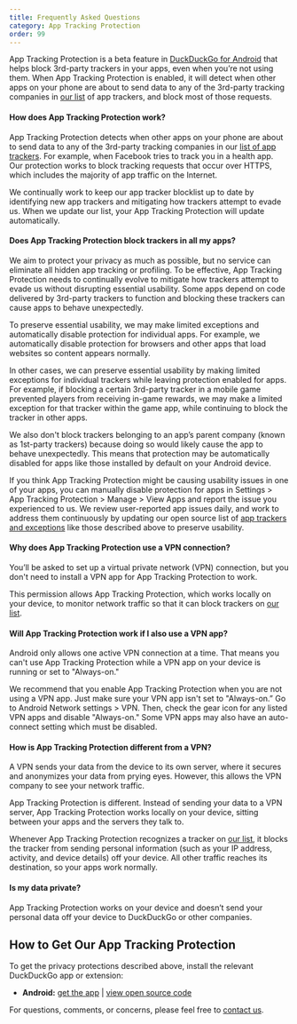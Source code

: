 ```yaml
---
title: Frequently Asked Questions
category: App Tracking Protection
order: 99
---
```


App Tracking Protection is a beta feature in [DuckDuckGo for Android](https://play.google.com/store/apps/details?id=com.duckduckgo.mobile.android) that helps block 3rd-party trackers in your apps, even when you’re not using them. When App Tracking Protection is enabled, it will detect when other apps on your phone are about to send data to any of the 3rd-party tracking companies in [our list](https://github.com/duckduckgo/tracker-blocklists/blob/main/app/README.md) of app trackers, and block most of those requests.

#### How does App Tracking Protection work?

App Tracking Protection detects when other apps on your phone are about to send data to any of the 3rd-party tracking companies in our [list of app trackers](https://github.com/duckduckgo/tracker-blocklists/blob/main/app/README.md). For example, when Facebook tries to track you in a health app. Our protection works to block tracking requests that occur over HTTPS, which includes the majority of app traffic on the Internet.

We continually work to keep our app tracker blocklist up to date by identifying new app trackers and mitigating how trackers attempt to evade us. When we update our list, your App Tracking Protection will update automatically.

#### Does App Tracking Protection block trackers in all my apps?

We aim to protect your privacy as much as possible, but no service can eliminate all hidden app tracking or profiling. To be effective, App Tracking Protection needs to continually evolve to mitigate how trackers attempt to evade us without disrupting essential usability. Some apps depend on code delivered by 3rd-party trackers to function and blocking these trackers can cause apps to behave unexpectedly.

To preserve essential usability, we may make limited exceptions and automatically disable protection for individual apps. For example, we automatically disable protection for browsers and other apps that load websites so content appears normally.

In other cases, we can preserve essential usability by making limited exceptions for individual trackers while leaving protection enabled for apps.  For example, if blocking a certain 3rd-party tracker in a mobile game prevented players from receiving in-game rewards, we may make a limited exception for that tracker within the game app, while continuing to block the tracker in other apps.

We also don't block trackers belonging to an app’s parent company (known as 1st-party trackers) because doing so would likely cause the app to behave unexpectedly. This means that protection may be automatically disabled for apps like those installed by default on your Android device.

If you think App Tracking Protection might be causing usability issues in one of your apps, you can manually disable protection for apps in Settings > App Tracking Protection > Manage > View Apps and report the issue you experienced to us. We review user-reported app issues daily, and work to address them continuously by updating our open source list of [app trackers and exceptions](https://github.com/duckduckgo/tracker-blocklists/blob/main/app/README.md) like those described above to preserve usability.

#### Why does App Tracking Protection use a VPN connection?

You’ll be asked to set up a virtual private network (VPN) connection, but you don't need to install a VPN app for App Tracking Protection to work.

This permission allows App Tracking Protection, which works locally on your device, to monitor network traffic so that it can block trackers on [our list](https://github.com/duckduckgo/tracker-blocklists/blob/main/app/README.md).

#### Will App Tracking Protection work if I also use a VPN app?

Android only allows one active VPN connection at a time. That means you can't use App Tracking Protection while a VPN app on your device is running or set to "Always-on."

We recommend that you enable App Tracking Protection when you are not using a VPN app. Just make sure your VPN app isn't set to "Always-on.” Go to Android Network settings > VPN. Then, check the gear icon for any listed VPN apps and disable "Always-on." Some VPN apps may also have an auto-connect setting which must be disabled.

#### How is App Tracking Protection different from a VPN?

A VPN sends your data from the device to its own server, where it secures and anonymizes your data from prying eyes. However, this allows the VPN company to see your network traffic.

App Tracking Protection is different. Instead of sending your data to a VPN server, App Tracking Protection works locally on your device, sitting between your apps and the servers they talk to.

Whenever App Tracking Protection recognizes a tracker on [our list](https://github.com/duckduckgo/tracker-blocklists/blob/main/app/README.md), it blocks the tracker from sending personal information (such as your IP address, activity, and device details) off your device. All other traffic reaches its destination, so your apps work normally.

#### Is my data private?

App Tracking Protection works on your device and doesn’t send your personal data off your device to DuckDuckGo or other companies.

## How to Get Our App Tracking Protection 

To get the privacy protections described above, install the relevant DuckDuckGo app or extension:

-   **Android:** [get the app](https://play.google.com/store/apps/details?id=com.duckduckgo.mobile.android) \| [view open source code](https://github.com/duckduckgo/Android)

For questions, comments, or concerns, please feel free to [contact us](https://help.duckduckgo.com/duckduckgo-help-pages/company/contact-us/).
